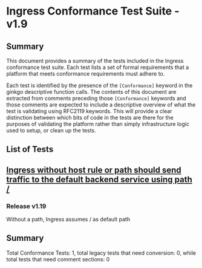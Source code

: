 # Ingress Conformance Test Suite -  v1.9

## **Summary**
This document provides a summary of the tests included in the Ingress conformance test suite.
Each test lists a set of formal requirements that a platform that meets conformance requirements must adhere to.

Each test is identified by the presence of the `[Conformance]` keyword in the ginkgo descriptive function calls.
The contents of this document are extracted from comments preceding those `[Conformance]` keywords
and those comments are expected to include a descriptive overview of what the test is validating using
RFC2119 keywords. This will provide a clear distinction between which bits of code in the tests are
there for the purposes of validating the platform rather than simply infrastructure logic used to setup, or
clean up the tests.

## **List of Tests**
## [Ingress without host rule or path should send traffic to the default backend service using path /](https://github.com/aledbf/ingress-conformance/tree/master/test/e2e/common/basic.go#L33)

### Release v1.19
Without a path, Ingress assumes / as default path




## **Summary**

Total Conformance Tests: 1, total legacy tests that need conversion: 0, while total tests that need comment sections: 0


